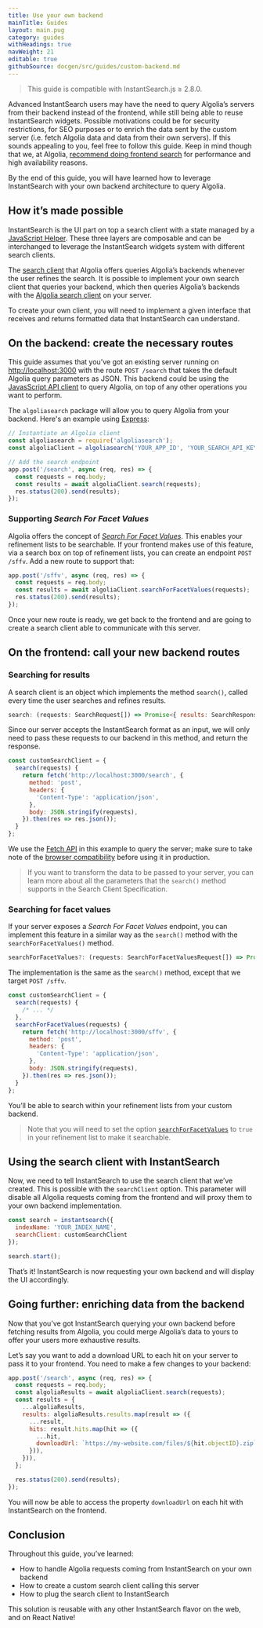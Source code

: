 ```yaml
---
title: Use your own backend
mainTitle: Guides
layout: main.pug
category: guides
withHeadings: true
navWeight: 21
editable: true
githubSource: docgen/src/guides/custom-backend.md
---
```


> This guide is compatible with InstantSearch.js ≥ 2.8.0.

Advanced InstantSearch users may have the need to query Algolia’s servers from their backend instead of the frontend, while still being able to reuse InstantSearch widgets. Possible motivations could be for security restrictions, for SEO purposes or to enrich the data sent by the custom server (i.e. fetch Algolia data and data from their own servers). If this sounds appealing to you, feel free to follow this guide. Keep in mind though that we, at Algolia, [recommend doing frontend search](https://www.algolia.com/doc/faq/searching/searching-from-the-front-end-or-the-back-end/#we-definitely-recommend-frontend-search) for performance and high availability reasons.

By the end of this guide, you will have learned how to leverage InstantSearch with your own backend architecture to query Algolia.

## How it’s made possible

InstantSearch is the UI part on top a search client with a state managed by a [JavaScript Helper](https://github.com/algolia/algoliasearch-helper-js). These three layers are composable and can be interchanged to leverage the InstantSearch widgets system with different search clients.

The [search client](https://github.com/algolia/algoliasearch-client-javascript) that Algolia offers queries Algolia’s backends whenever the user refines the search. It is possible to implement your own search client that queries your backend, which then queries Algolia’s backends with the [Algolia search client](https://github.com/algolia/algoliasearch-client-javascript) on your server.

To create your own client, you will need to implement a given interface that receives and returns formatted data that InstantSearch can understand.

## On the backend: create the necessary routes

This guide assumes that you’ve got an existing server running on [http://localhost:3000](http://localhost:3000) with the route `POST /search` that takes the default Algolia query parameters as JSON. This backend could be using the [JavasScript API client](https://www.algolia.com/doc/api-client/javascript/getting-started/) to query Algolia, on top of any other operations you want to perform.

The `algoliasearch` package will allow you to query Algolia from your backend. Here's an example using [Express](https://expressjs.com/):

```javascript
// Instantiate an Algolia client
const algoliasearch = require('algoliasearch');
const algoliaClient = algoliasearch('YOUR_APP_ID', 'YOUR_SEARCH_API_KEY');

// Add the search endpoint
app.post('/search', async (req, res) => {
  const requests = req.body;
  const results = await algoliaClient.search(requests);
  res.status(200).send(results);
});
```

### Supporting *Search For Facet Values*

Algolia offers the concept of [*Search For Facet Values*](https://www.algolia.com/doc/api-reference/api-methods/search-for-facet-values/?language=javascript). This enables your refinement lists to be searchable. If your frontend makes use of this feature, via a search box on top of refinement lists, you can create an endpoint `POST /sffv`. Add a new route to support that:

```javascript
app.post('/sffv', async (req, res) => {
  const requests = req.body;
  const results = await algoliaClient.searchForFacetValues(requests);
  res.status(200).send(results);
});
```

Once your new route is ready, we get back to the frontend and are going to create a search client able to communicate with this server.

## On the frontend: call your new backend routes

### Searching for results

A search client is an object which implements the method `search()`, called every time the user searches and refines results.

```javascript
search: (requests: SearchRequest[]) => Promise<{ results: SearchResponse[] }>
```

Since our server accepts the InstantSearch format as an input, we will only need to pass these requests to our backend in this method, and return the response.

```javascript
const customSearchClient = {
  search(requests) {
    return fetch('http://localhost:3000/search', {
      method: 'post',
      headers: {
        'Content-Type': 'application/json',
      },
      body: JSON.stringify(requests),
    }).then(res => res.json());
  }
};
```

We use the [Fetch API](https://developer.mozilla.org/en-US/docs/Web/API/Fetch_API) in this example to query the server; make sure to take note of the [browser compatibility](https://developer.mozilla.org/en-US/docs/Web/API/Fetch_API#Browser_compatibility) before using it in production.

> If you want to transform the data to be passed to your server, you can learn more about all the parameters that the `search()` method supports in the Search Client Specification.

### Searching for facet values

If your server exposes a *Search For Facet Values* endpoint, you can implement this feature in a similar way as the `search()` method with the `searchForFacetValues()` method.

```javascript
searchForFacetValues?: (requests: SearchForFacetValuesRequest[]) => Promise<{ facetHits: SearchForFacetValuesResponse[] }>
```

The implementation is the same as the `search()` method, except that we target `POST /sffv`.

```javascript
const customSearchClient = {
  search(requests) {
    /* ... */
  },
  searchForFacetValues(requests) {
    return fetch('http://localhost:3000/sffv', {
      method: 'post',
      headers: {
        'Content-Type': 'application/json',
      },
      body: JSON.stringify(requests),
    }).then(res => res.json());
  }
};
```

You’ll be able to search within your refinement lists from your custom backend.

> Note that you will need to set the option [`searchForFacetValues`](https://community.algolia.com/instantsearch.js/v2/widgets/refinementList.html#struct-RefinementListWidgetOptions-searchForFacetValues) to `true` in your refinement list to make it searchable.

## Using the search client with InstantSearch

Now, we need to tell InstantSearch to use the search client that we’ve created. This is possible with the `searchClient` option. This parameter will disable all Algolia requests coming from the frontend and will proxy them to your own backend implementation.

```javascript
const search = instantsearch({
  indexName: 'YOUR_INDEX_NAME',
  searchClient: customSearchClient
});

search.start();
```

That’s it! InstantSearch is now requesting your own backend and will display the UI accordingly.

## Going further: enriching data from the backend

Now that you’ve got InstantSearch querying your own backend before fetching results from Algolia, you could merge Algolia’s data to yours to offer your users more exhaustive results.

Let’s say you want to add a download URL to each hit on your server to pass it to your frontend. You need to make a few changes to your backend:

```javascript
app.post('/search', async (req, res) => {
  const requests = req.body;
  const algoliaResults = await algoliaClient.search(requests);
  const results = {
    ...algoliaResults,
    results: algoliaResults.results.map(result => ({
      ...result,
      hits: result.hits.map(hit => ({
        ...hit,
        downloadUrl: `https://my-website.com/files/${hit.objectID}.zip`,
      })),
    })),
  };

  res.status(200).send(results);
});
```

You will now be able to access the property `downloadUrl` on each hit with InstantSearch on the frontend.

## Conclusion

Throughout this guide, you’ve learned:

- How to handle Algolia requests coming from InstantSearch on your own backend
- How to create a custom search client calling this server
- How to plug the search client to InstantSearch

This solution is reusable with any other InstantSearch flavor on the web, and on React Native!
